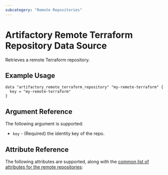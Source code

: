 ```yaml
---
subcategory: "Remote Repositories"
---
```

# Artifactory Remote Terraform Repository Data Source

Retrieves a remote Terraform repository.

## Example Usage

```hcl
data "artifactory_remote_terraform_repository" "my-remote-terraform" {
  key = "my-remote-terraform"
}
```

## Argument Reference

The following argument is supported:

* `key` - (Required) the identity key of the repo.

## Attribute Reference

The following attributes are supported, along with the [common list of attributes for the remote repositories](remote.md):